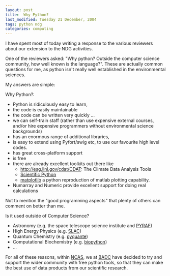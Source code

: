 ```yaml
---
layout: post
title:  Why Python? 
last_modified: Tuesday 21 December, 2004
tags: python ndg
categories: computing
---
```

I have spent most of today writing a response to the various reviewers about our extension to the NDG activities. 

One of the reviewers asked: "Why python? Outside the computer science community, how well known is the language?". These are actually common questions for me, as python isn't really well established in the environmental sciences.  

My answers are simple: 

Why Python?:
* Python is ridiculously easy to learn, 
* the code is easily maintainable
* the code can be written very quickly ... 
* we can self-train staff (rather than use expensive external courses, and/or hire expensive programmers without environmental science backgrounds)
* has an enormous range of additional libraries, 
* is easy to extend using Pyfort/swig etc, to use our favourite high level codes.
* has great cross-platform support
* is free
* there are already excellent toolkits out there like
    * http://esg.llnl.gov/cdat/CDAT: The Climate Data Analysis Tools
    * [Scientific Python](http://starship.python.net/~hinsen/ScientificPython/)
    * [matplotlib](http://matplotlib.sourceforge.net/) a python reproduction of matlab plotting capability.
* Numarray and Numeric provide excellent support for doing real calculations

Not to mention the "good programming aspects" that plenty of others can comment on better than me.

Is it used outside of Computer Science?
* Astronomy (e.g. the space telescope science institute and  [PYRAF](http://www.stsci.edu/resources/software_hardware/))
* High Energy Physics (e.g. [SLAC](http://www.slac.stanford.edu/comp/python/))
* Quantum Chemistry (e.g. [pyquante](http://pyquante.sourceforge.net/))
* Computational Biochemistry (e.g. [biopython](http://www.biopython.org/))
* ...

For all of these reasons, within [NCAS](http://ncas.nerc.ac.uk), we at [BADC](http://badc.nerc.ac.uk) have decided to try and support the wider community with free python tools, so that they can make the best use of data products from our scientific research.
